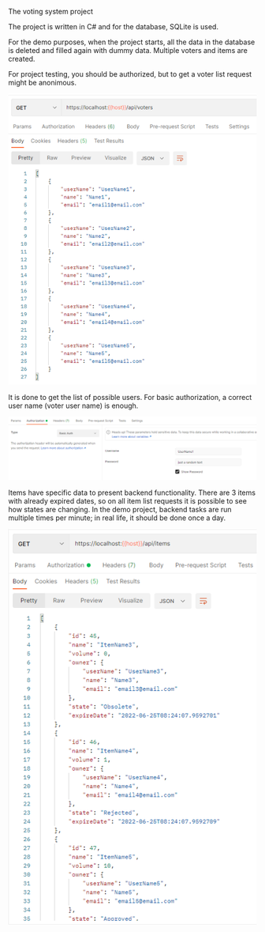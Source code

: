 The voting system project

The project is written in C# and for the database, SQLite is used.

For the demo purposes, when the project starts, all the data in the database is deleted and filled again with dummy data. Multiple voters and items are created. 

For project testing, you should be authorized, but to get a voter list request might be anonimous. 

![Voter list](img/VoterList.PNG)

It is done to get the list of possible users. For basic authorization, a correct user name (voter user name) is enough.

![Basic Auth](img/BasicAuth.PNG)

Items have specific data to present backend functionality. There are 3 items with already expired dates, so on all item list requests it is possible to see how states are changing. In the demo project, backend tasks are run multiple times per minute; in real life, it should be done once a day. 

![Item list](img/ItemList.PNG)

